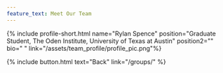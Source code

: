 ```yaml
---
feature_text: Meet Our Team
---
```

{% include profile-short.html name="Rylan Spence" position="Graduate Student, The Oden Institute, University of Texas at Austin" position2=""  bio="
" link="/assets/team_profile/profile_pic.png"%}



[]()


{% include button.html text="Back" link="/groups/" %}
